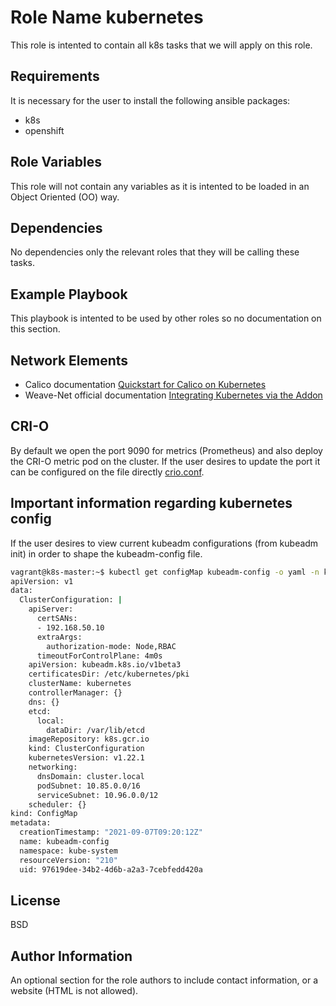 Role Name kubernetes
====================

This role is intented to contain all k8s tasks that we will apply on this role.

Requirements
------------

It is necessary for the user to install the following ansible packages:
- k8s
- openshift

Role Variables
--------------

This role will not contain any variables as it is intented to be loaded in an Object Oriented (OO) way. 

Dependencies
------------

No dependencies only the relevant roles that they will be calling these tasks.

Example Playbook
----------------

This playbook is intented to be used by other roles so no documentation on this section.

Network Elements
----------------
- Calico documentation [Quickstart for Calico on Kubernetes](https://docs.projectcalico.org/getting-started/kubernetes/quickstart)
- Weave-Net official documentation [Integrating Kubernetes via the Addon](https://www.weave.works/docs/net/latest/kubernetes/kube-addon/)

CRI-O
-----

By default we open the port 9090 for metrics (Prometheus) and also deploy the CRI-O metric pod on the cluster. If the user desires to update the port it can be configured on the file directly [crio.conf](files/crio.conf).

Important information regarding kubernetes config
-------------------------------------------------

If the user desires to view current kubeadm configurations (from kubeadm init) in order to shape the kubeadm-config file.

```bash
vagrant@k8s-master:~$ kubectl get configMap kubeadm-config -o yaml -n kube-system
apiVersion: v1
data:
  ClusterConfiguration: |
    apiServer:
      certSANs:
      - 192.168.50.10
      extraArgs:
        authorization-mode: Node,RBAC
      timeoutForControlPlane: 4m0s
    apiVersion: kubeadm.k8s.io/v1beta3
    certificatesDir: /etc/kubernetes/pki
    clusterName: kubernetes
    controllerManager: {}
    dns: {}
    etcd:
      local:
        dataDir: /var/lib/etcd
    imageRepository: k8s.gcr.io
    kind: ClusterConfiguration
    kubernetesVersion: v1.22.1
    networking:
      dnsDomain: cluster.local
      podSubnet: 10.85.0.0/16
      serviceSubnet: 10.96.0.0/12
    scheduler: {}
kind: ConfigMap
metadata:
  creationTimestamp: "2021-09-07T09:20:12Z"
  name: kubeadm-config
  namespace: kube-system
  resourceVersion: "210"
  uid: 97619dee-34b2-4d6b-a2a3-7cebfedd420a
```

License
-------

BSD

Author Information
------------------

An optional section for the role authors to include contact information, or a website (HTML is not allowed).
